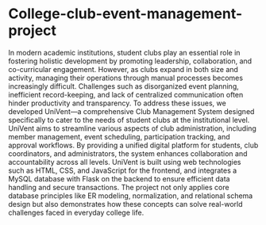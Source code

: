 # College-club-event-management-project

In modern academic institutions, student clubs play an essential role in fostering holistic 
development by promoting leadership, collaboration, and co-curricular engagement. 
However, as clubs expand in both size and activity, managing their operations through 
manual processes becomes increasingly difficult. Challenges such as disorganized event 
planning, inefficient record-keeping, and lack of centralized communication often hinder 
productivity and transparency. 
To address these issues, we developed UniVent—a comprehensive Club Management 
System designed specifically to cater to the needs of student clubs at the institutional level. 
UniVent aims to streamline various aspects of club administration, including member 
management, event scheduling, participation tracking, and approval workflows. By providing 
a unified digital platform for students, club coordinators, and administrators, the system 
enhances collaboration and accountability across all levels. 
UniVent is built using web technologies such as HTML, CSS, and JavaScript for the 
frontend, and integrates a MySQL database with Flask on the backend to ensure efficient data 
handling and secure transactions. The project not only applies core database principles like 
ER modeling, normalization, and relational schema design but also demonstrates how these 
concepts can solve real-world challenges faced in everyday college life. 
